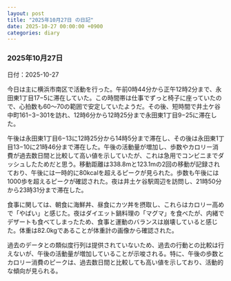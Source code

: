 ```yaml
---
layout: post
title: "2025年10月27日 の日記"
date: 2025-10-27 00:00:00 +0900
categories: diary
---
```


### 2025年10月27日

日付：2025-10-27

今日は主に横浜市南区で活動を行った。午前0時44分から正午12時2分まで、永田東1丁目17−5に滞在していた。この時間帯は仕事でずっと椅子に座っていたので、心拍数も60〜70の範囲で安定していたようだ。その後、短時間で井土ケ谷中町161−3−301を訪れ、12時6分から12時25分まで永田東1丁目9−25に滞在した。

午後は永田東1丁目6−13に12時25分から14時5分まで滞在し、その後は永田東1丁目13−10に21時46分まで滞在した。午後の活動量が増加し、歩数やカロリー消費が過去数日間と比較して高い値を示していたが、これは急用でコンビニまでダッシュしたためだと思う。移動距離は338.8mと123.1mの2回の移動が記録されており、午後には一時的に80kcalを超えるピークが見られた。歩数も午後には1000歩を超えるピークが確認された。夜は井土ケ谷駅周辺を訪問し、21時50分から23時31分まで滞在した。

食事に関しては、朝食に海鮮丼、昼食にカツ丼を摂取し、これらはカロリー高めで「やばい」と感じた。夜はダイエット鍋料理の「マグマ」を食べたが、内緒でデザートも食べてしまったため、食事と運動のバランスは崩壊していると感じた。体重は82.0kgであることが体重計の画像から確認された。

過去のデータとの類似度行列は提供されていないため、過去の行動との比較は行えないが、午後の活動量が増加していることが示唆される。特に、午後の歩数とカロリー消費のピークは、過去数日間と比較しても高い値を示しており、活動的な傾向が見られる。

